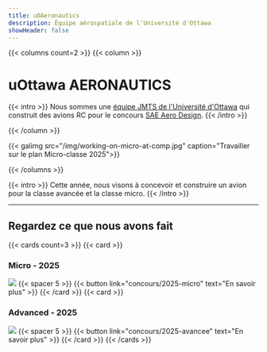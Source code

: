 ```yaml
---
title: uOAeronautics
description: Équipe aérospatiale de l'Université d'Ottawa
showHeader: false
---
```


{{< columns count=2 >}}
{{< column >}}


# uOttawa AERONAUTICS

{{< intro >}}
Nous sommes une [équipe JMTS de l'Université d'Ottawa](https://www.uottawa.ca/faculty-engineering/centre-entrepreneurship-engineering-design/facilities/john-mcentrye-team-space) qui construit des avions RC pour le concours [SAE Aero Design](https://www.saeaerodesign.com/).
{{< /intro >}}

{{< /column >}}


{{< galimg src="/img/working-on-micro-at-comp.jpg" caption="Travailler sur le plan Micro-classe 2025">}}


{{< /columns >}}


{{< intro >}}
Cette année, nous visons à concevoir et construire un avion pour la classe avancée et la classe micro. 
{{< /intro >}}

---

## Regardez ce que nous avons fait

{{< cards count=3 >}}
{{< card >}}
### Micro - 2025
![](/img/micro-on-the-concrete.jpg)
{{< spacer 5 >}}
{{< button link="concours/2025-micro" text="En savoir plus" >}}
{{< /card >}}
{{< card >}}
### Advanced - 2025
![](/img/adv-gala.jpg)
{{< spacer 5 >}}
{{< button link="concours/2025-avancee" text="En savoir plus" >}}
{{< /card >}}
{{< /cards >}}

